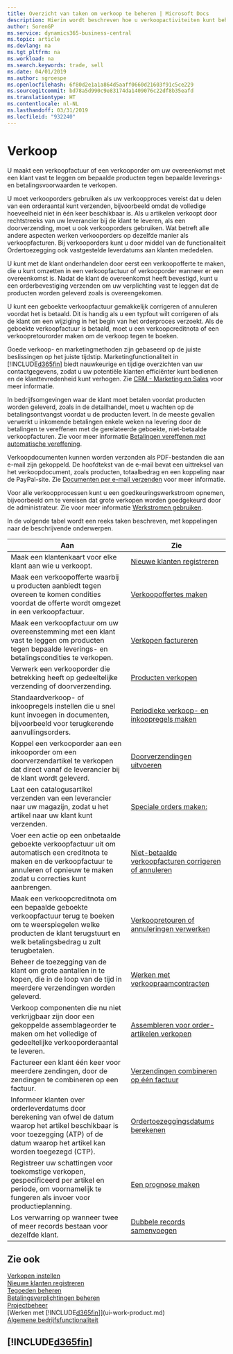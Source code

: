 ```yaml
---
title: Overzicht van taken om verkoop te beheren | Microsoft Docs
description: Hierin wordt beschreven hoe u verkoopactiviteiten kunt beheren.
author: SorenGP
ms.service: dynamics365-business-central
ms.topic: article
ms.devlang: na
ms.tgt_pltfrm: na
ms.workload: na
ms.search.keywords: trade, sell
ms.date: 04/01/2019
ms.author: sgroespe
ms.openlocfilehash: 6f80d2e1a1a864d5aaff0660d21603f91c5ce229
ms.sourcegitcommit: bd78a5d990c9e83174da1409076c22df8b35eafd
ms.translationtype: HT
ms.contentlocale: nl-NL
ms.lasthandoff: 03/31/2019
ms.locfileid: "932240"
---
```

# <a name="sales"></a>Verkoop
U maakt een verkoopfactuur of een verkooporder om uw overeenkomst met een klant vast te leggen om bepaalde producten tegen bepaalde leverings- en betalingsvoorwaarden te verkopen.

U moet verkooporders gebruiken als uw verkoopproces vereist dat u delen van een orderaantal kunt verzenden, bijvoorbeeld omdat de volledige hoeveelheid niet in één keer beschikbaar is. Als u artikelen verkoopt door rechtstreeks van uw leverancier bij de klant te leveren, als een doorverzending, moet u ook verkooporders gebruiken. Wat betreft alle andere aspecten werken verkooporders op dezelfde manier als verkoopfacturen. Bij verkooporders kunt u door middel van de functionaliteit Ordertoezegging ook vastgestelde leverdatums aan klanten mededelen.  

U kunt met de klant onderhandelen door eerst een verkoopofferte te maken, die u kunt omzetten in een verkoopfactuur of verkooporder wanneer er een overeenkomst is. Nadat de klant de overeenkomst heeft bevestigd, kunt u een orderbevestiging verzenden om uw verplichting vast te leggen dat de producten worden geleverd zoals is overeengekomen.

U kunt een geboekte verkoopfactuur gemakkelijk corrigeren of annuleren voordat het is betaald. Dit is handig als u een typfout wilt corrigeren of als de klant om een wijziging in het begin van het orderproces verzoekt. Als de geboekte verkoopfactuur is betaald, moet u een verkoopcreditnota of een verkoopretourorder maken om de verkoop tegen te boeken.

Goede verkoop- en marketingmethoden zijn gebaseerd op de juiste beslissingen op het juiste tijdstip. Marketingfunctionaliteit in [!INCLUDE[d365fin](includes/d365fin_md.md)] biedt nauwkeurige en tijdige overzichten van uw contactgegevens, zodat u uw potentiële klanten efficiënter kunt bedienen en de klanttevredenheid kunt verhogen. Zie [CRM - Marketing en Sales](marketing-relationship-management.md) voor meer informatie.

In bedrijfsomgevingen waar de klant moet betalen voordat producten worden geleverd, zoals in de detailhandel, moet u wachten op de betalingsontvangst voordat u de producten levert. In de meeste gevallen verwerkt u inkomende betalingen enkele weken na levering door de betalingen te vereffenen met de gerelateerde geboekte, niet-betaalde verkoopfacturen. Zie voor meer informatie [Betalingen vereffenen met automatische vereffening](receivables-how-reconcile-payments-auto-application.md).

Verkoopdocumenten kunnen worden verzonden als PDF-bestanden die aan e-mail zijn gekoppeld. De hoofdtekst van de e-mail bevat een uittreksel van het verkoopdocument, zoals producten, totaalbedrag en een koppeling naar de PayPal-site. Zie [Documenten per e-mail verzenden](ui-how-send-documents-email.md) voor meer informatie.

Voor alle verkoopprocessen kunt u een goedkeuringswerkstroom opnemen, bijvoorbeeld om te vereisen dat grote verkopen worden goedgekeurd door de administrateur. Zie voor meer informatie [Werkstromen gebruiken](across-use-workflows.md).

In de volgende tabel wordt een reeks taken beschreven, met koppelingen naar de beschrijvende onderwerpen.

| Aan | Zie |
| --- | --- |
|Maak een klantenkaart voor elke klant aan wie u verkoopt.|[Nieuwe klanten registreren](sales-how-register-new-customers.md)|
| Maak een verkoopofferte waarbij u producten aanbiedt tegen overeen te komen condities voordat de offerte wordt omgezet in een verkoopfactuur. |[Verkoopoffertes maken](sales-how-make-offers.md) |
| Maak een verkoopfactuur om uw overeenstemming met een klant vast te leggen om producten tegen bepaalde leverings- en betalingscondities te verkopen. |[Verkopen factureren](sales-how-invoice-sales.md) |
| Verwerk een verkooporder die betrekking heeft op gedeeltelijke verzending of doorverzending. |[Producten verkopen](sales-how-sell-products.md) |
|Standaardverkoop- of inkoopregels instellen die u snel kunt invoegen in documenten, bijvoorbeeld voor terugkerende aanvullingsorders.|[Periodieke verkoop- en inkoopregels maken](sales-how-work-standard-lines.md)|  
| Koppel een verkooporder aan een inkooporder om een doorverzendartikel te verkopen dat direct vanaf de leverancier bij de klant wordt geleverd. |[Doorverzendingen uitvoeren](sales-how-drop-shipment.md) |
|Laat een catalogusartikel verzenden van een leverancier naar uw magazijn, zodat u het artikel naar uw klant kunt verzenden.|[Speciale orders maken:](sales-how-to-create-special-orders.md)|
| Voer een actie op een onbetaalde geboekte verkoopfactuur uit om automatisch een creditnota te maken en de verkoopfactuur te annuleren of opnieuw te maken zodat u correcties kunt aanbrengen. |[Niet-betaalde verkoopfacturen corrigeren of annuleren](sales-how-correct-cancel-sales-invoice.md) |
| Maak een verkoopcreditnota om een bepaalde geboekte verkoopfactuur terug te boeken om te weerspiegelen welke producten de klant terugstuurt en welk betalingsbedrag u zult terugbetalen. |[Verkoopretouren of annuleringen verwerken](sales-how-process-sales-returns-cancellations.md) |
|Beheer de toezegging van de klant om grote aantallen in te kopen, die in de loop van de tijd in meerdere verzendingen worden geleverd.|[Werken met verkoopraamcontracten](sales-how-to-create-blanket-sales-orders.md)|
|Verkoop componenten die nu niet verkrijgbaar zijn door een gekoppelde assemblageorder te maken om het volledige of gedeeltelijke verkooporderaantal te leveren.|[Assembleren voor order-artikelen verkopen](assembly-how-to-sell-items-assembled-to-order.md)|
|Factureer een klant één keer voor meerdere zendingen, door de zendingen te combineren op een factuur.|[Verzendingen combineren op één factuur](sales-how-to-combine-shipments-on-a-single-invoice.md)|
|Informeer klanten over orderleverdatums door berekening van ofwel de datum waarop het artikel beschikbaar is voor toezegging (ATP) of de datum waarop het artikel kan worden toegezegd (CTP).|[Ordertoezeggingsdatums berekenen](sales-how-to-calculate-order-promising-dates.md)|
|Registreer uw schattingen voor toekomstige verkopen, gespecificeerd per artikel en periode, om voornamelijk te fungeren als invoer voor productieplanning.|[Een prognose maken](production-how-to-create-a-forecast.md)|
|Los verwarring op wanneer twee of meer records bestaan voor dezelfde klant.|[Dubbele records samenvoegen](sales-how-merge-duplicate-records.md)|

## <a name="see-also"></a>Zie ook
[Verkopen instellen](sales-setup-sales.md)  
[Nieuwe klanten registreren](sales-how-register-new-customers.md)  
[Tegoeden beheren](receivables-manage-receivables.md)  
[Betalingsverplichtingen beheren](payables-manage-payables.md)  
[Projectbeheer](projects-manage-projects.md)    
[Werken met [!INCLUDE[d365fin](includes/d365fin_md.md)]](ui-work-product.md)  
[Algemene bedrijfsfunctionaliteit](ui-across-business-areas.md)

## [!INCLUDE[d365fin](includes/free_trial_md.md)]  
